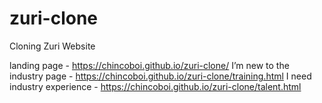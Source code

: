 # zuri-clone
Cloning Zuri Website

landing page - https://chincoboi.github.io/zuri-clone/
I’m new to the industry page - https://chincoboi.github.io/zuri-clone/training.html
I need industry experience - https://chincoboi.github.io/zuri-clone/talent.html
